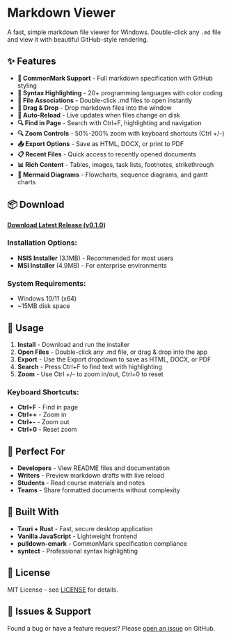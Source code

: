 # Markdown Viewer

A fast, simple markdown file viewer for Windows. Double-click any `.md` file and view it with beautiful GitHub-style rendering.

## ✨ Features

- **📄 CommonMark Support** - Full markdown specification with GitHub styling
- **🎨 Syntax Highlighting** - 20+ programming languages with color coding  
- **📂 File Associations** - Double-click .md files to open instantly
- **🎯 Drag & Drop** - Drop markdown files into the window
- **🔄 Auto-Reload** - Live updates when files change on disk
- **🔍 Find in Page** - Search with Ctrl+F, highlighting and navigation
- **🔍 Zoom Controls** - 50%-200% zoom with keyboard shortcuts (Ctrl +/-)
- **📤 Export Options** - Save as HTML, DOCX, or print to PDF
- **📋 Recent Files** - Quick access to recently opened documents
- **📊 Rich Content** - Tables, images, task lists, footnotes, strikethrough
- **🎯 Mermaid Diagrams** - Flowcharts, sequence diagrams, and gantt charts

## 📦 Download

**[Download Latest Release (v0.1.0)](https://github.com/vanzan01/markdown-viewer/releases/latest)**

### Installation Options:
- **NSIS Installer** (3.1MB) - Recommended for most users
- **MSI Installer** (4.9MB) - For enterprise environments

### System Requirements:
- Windows 10/11 (x64)
- ~15MB disk space

## 🚀 Usage

1. **Install** - Download and run the installer
2. **Open Files** - Double-click any .md file, or drag & drop into the app  
3. **Export** - Use the Export dropdown to save as HTML, DOCX, or PDF
4. **Search** - Press Ctrl+F to find text with highlighting
5. **Zoom** - Use Ctrl +/- to zoom in/out, Ctrl+0 to reset

### Keyboard Shortcuts:
- **Ctrl+F** - Find in page
- **Ctrl++** - Zoom in  
- **Ctrl+-** - Zoom out
- **Ctrl+0** - Reset zoom

## 🎯 Perfect For

- **Developers** - View README files and documentation
- **Writers** - Preview markdown drafts with live reload
- **Students** - Read course materials and notes
- **Teams** - Share formatted documents without complexity

## 🔧 Built With

- **Tauri + Rust** - Fast, secure desktop application
- **Vanilla JavaScript** - Lightweight frontend
- **pulldown-cmark** - CommonMark specification compliance
- **syntect** - Professional syntax highlighting

## 📄 License

MIT License - see [LICENSE](LICENSE) for details.

## 🐛 Issues & Support

Found a bug or have a feature request? Please [open an issue](https://github.com/vanzan01/markdown-viewer/issues) on GitHub.
